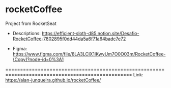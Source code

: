 # rocketCoffee
Project from RocketSeat
- Descriptions:
  https://efficient-sloth-d85.notion.site/Desafio-RocketCoffee-7802895f0dd44da5a6f71a64badc7e72

- Figma:
  https://www.figma.com/file/8LA3LCIX1IKwyUm7O0O03m/RocketCoffee-(Copy)?node-id=0%3A1

=================================================================================================
Link: https://alan-junqueira.github.io/rocketCoffee/
